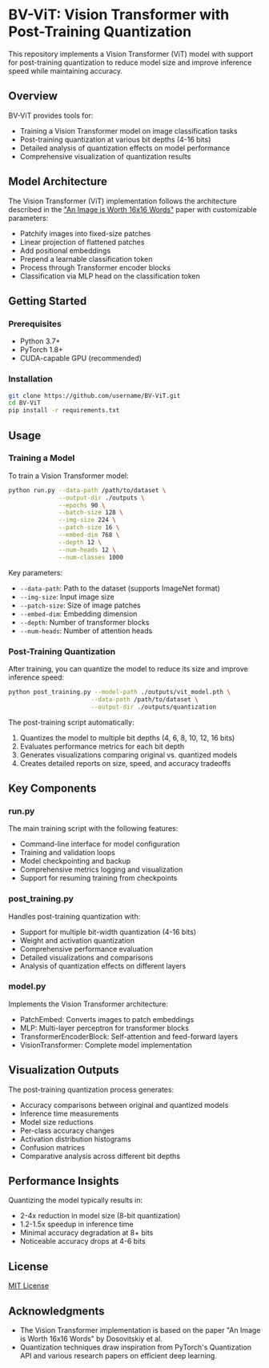 # BV-ViT: Vision Transformer with Post-Training Quantization

This repository implements a Vision Transformer (ViT) model with support for post-training quantization to reduce model size and improve inference speed while maintaining accuracy.

## Overview

BV-ViT provides tools for:
- Training a Vision Transformer model on image classification tasks
- Post-training quantization at various bit depths (4-16 bits)
- Detailed analysis of quantization effects on model performance
- Comprehensive visualization of quantization results

## Model Architecture

The Vision Transformer (ViT) implementation follows the architecture described in the ["An Image is Worth 16x16 Words"](https://arxiv.org/abs/2010.11929) paper with customizable parameters:

- Patchify images into fixed-size patches
- Linear projection of flattened patches
- Add positional embeddings
- Prepend a learnable classification token
- Process through Transformer encoder blocks
- Classification via MLP head on the classification token

## Getting Started

### Prerequisites

- Python 3.7+
- PyTorch 1.8+
- CUDA-capable GPU (recommended)

### Installation

```bash
git clone https://github.com/username/BV-ViT.git
cd BV-ViT
pip install -r requirements.txt
```

## Usage

### Training a Model

To train a Vision Transformer model:

```bash
python run.py --data-path /path/to/dataset \
              --output-dir ./outputs \
              --epochs 90 \
              --batch-size 128 \
              --img-size 224 \
              --patch-size 16 \
              --embed-dim 768 \
              --depth 12 \
              --num-heads 12 \
              --num-classes 1000
```

Key parameters:
- `--data-path`: Path to the dataset (supports ImageNet format)
- `--img-size`: Input image size
- `--patch-size`: Size of image patches
- `--embed-dim`: Embedding dimension
- `--depth`: Number of transformer blocks
- `--num-heads`: Number of attention heads

### Post-Training Quantization

After training, you can quantize the model to reduce its size and improve inference speed:

```bash
python post_training.py --model-path ./outputs/vit_model.pth \
                       --data-path /path/to/dataset \
                       --output-dir ./outputs/quantization
```

The post-training script automatically:
1. Quantizes the model to multiple bit depths (4, 6, 8, 10, 12, 16 bits)
2. Evaluates performance metrics for each bit depth
3. Generates visualizations comparing original vs. quantized models
4. Creates detailed reports on size, speed, and accuracy tradeoffs

## Key Components

### run.py

The main training script with the following features:
- Command-line interface for model configuration
- Training and validation loops
- Model checkpointing and backup
- Comprehensive metrics logging and visualization
- Support for resuming training from checkpoints

### post_training.py

Handles post-training quantization with:
- Support for multiple bit-width quantization (4-16 bits)
- Weight and activation quantization
- Comprehensive performance evaluation
- Detailed visualizations and comparisons
- Analysis of quantization effects on different layers

### model.py

Implements the Vision Transformer architecture:
- PatchEmbed: Converts images to patch embeddings
- MLP: Multi-layer perceptron for transformer blocks
- TransformerEncoderBlock: Self-attention and feed-forward layers
- VisionTransformer: Complete model implementation

## Visualization Outputs

The post-training quantization process generates:
- Accuracy comparisons between original and quantized models
- Inference time measurements
- Model size reductions
- Per-class accuracy changes
- Activation distribution histograms
- Confusion matrices
- Comparative analysis across different bit depths

## Performance Insights

Quantizing the model typically results in:
- 2-4x reduction in model size (8-bit quantization)
- 1.2-1.5x speedup in inference time
- Minimal accuracy degradation at 8+ bits
- Noticeable accuracy drops at 4-6 bits

## License

[MIT License](LICENSE)

## Acknowledgments

- The Vision Transformer implementation is based on the paper "An Image is Worth 16x16 Words" by Dosovitskiy et al.
- Quantization techniques draw inspiration from PyTorch's Quantization API and various research papers on efficient deep learning. 